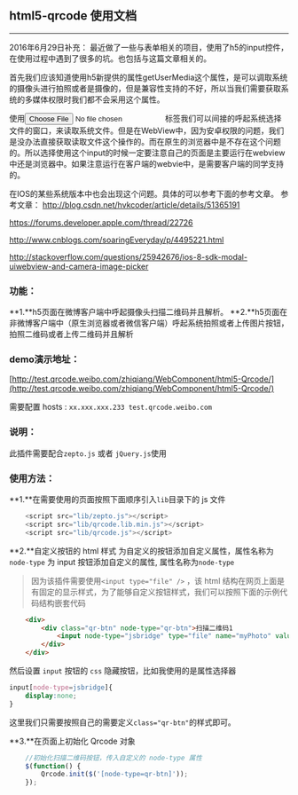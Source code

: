 ## html5-qrcode 使用文档

------

2016年6月29日补充：
最近做了一些与表单相关的项目，使用了h5的input控件，在使用过程中遇到了很多的坑。也包括与这篇文章相关的。

首先我们应该知道使用h5新提供的属性getUserMedia这个属性，是可以调取系统的摄像头进行拍照或者是摄像的，但是兼容性支持的不好，所以当我们需要获取系统的多媒体权限时我们都不会采用这个属性。

使用<input type="file">标签我们可以间接的呼起系统选择文件的窗口，来读取系统文件。但是在WebView中，因为安卓权限的问题，我们是没办法直接获取读取文件这个操作的。而在原生的浏览器中是不存在这个问题的。所以选择使用这个input的时候一定要注意自己的页面是主要运行在webview中还是浏览器中。如果注意运行在客户端的webvie中，是需要客户端的同学支持的。

在IOS的某些系统版本中也会出现这个问题。具体的可以参考下面的参考文章。
参考文章：
http://blog.csdn.net/hvkcoder/article/details/51365191

https://forums.developer.apple.com/thread/22726

http://www.cnblogs.com/soaringEveryday/p/4495221.html

http://stackoverflow.com/questions/25942676/ios-8-sdk-modal-uiwebview-and-camera-image-picker



### 功能：

**1.**h5页面在微博客户端中呼起摄像头扫描二维码并且解析。
**2.**h5页面在非微博客户端中（原生浏览器或者微信客户端）呼起系统拍照或者上传图片按钮，拍照二维码或者上传二维码并且解析

### demo演示地址：

[http://test.qrcode.weibo.com/zhiqiang/WebComponent/html5-Qrcode/](http://test.qrcode.weibo.com/zhiqiang/WebComponent/html5-Qrcode/)

需要配置 hosts :
`xx.xxx.xxx.233 test.qrcode.weibo.com`

### 说明：

此插件需要配合`zepto.js` 或者 `jQuery.js`使用

### 使用方法：

**1.**在需要使用的页面按照下面顺序引入`lib`目录下的 js 文件

```javascript
    <script src="lib/zepto.js"></script>
    <script src="lib/qrcode.lib.min.js"></script>
    <script src="lib/qrcode.js"></script>
```

**2.**自定义按钮的 html 样式
为自定义的按钮添加自定义属性，属性名称为`node-type`
为 input 按钮添加自定义的属性, 属性名称为`node-type`

> 因为该插件需要使用`<input type="file" />` ，该 html 结构在网页上面是有固定的显示样式，为了能够自定义按钮样式，我们可以按照下面的示例代码结构嵌套代码

```html
    <div>
        <div class="qr-btn" node-type="qr-btn">扫描二维码1
            <input node-type="jsbridge" type="file" name="myPhoto" value="扫描二维码1" />
        </div>
    </div>
```

然后设置 `input` 按钮的 `css` 隐藏按钮，比如我使用的是属性选择器

```css
input[node-type=jsbridge]{
    display:none;
}
```

这里我们只需要按照自己的需要定义`class="qr-btn"`的样式即可。

**3.**在页面上初始化 Qrcode 对象

```javascript
    //初始化扫描二维码按钮，传入自定义的 node-type 属性
    $(function() {
        Qrcode.init($('[node-type=qr-btn]'));
    });
```
